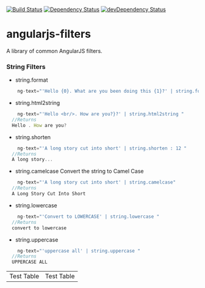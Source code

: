 [![Build Status](https://travis-ci.org/sumitchawla/angularjs-filters.svg?branch=master)](https://travis-ci.org/sumitchawla/angularjs-filters) [![Dependency Status](https://david-dm.org/sumitchawla/angularjs-filters.png)](https://david-dm.org/sumitchawla/angularjs-filters) [![devDependency Status](https://david-dm.org/sumitchawla/angularjs-filters/dev-status.png)](https://david-dm.org/sumitchawla/angularjs-filters#info=devDependencies)

angularjs-filters
=================

A library of common AngularJS filters.


### String Filters

 * string.format

```js
    ng-text="'Hello {0}. What are you been doing this {1}?' | string.format : 'Sam' : 'evening' " 
```
 * string.html2string
 
```js
    ng-text="'Hello <br/>. How are you?}?' | string.html2string " 
  //Returns
  Hello . How are you?
```
 * string.shorten
 
```js
    ng-text="'A long story cut into short' | string.shorten : 12 " 
  //Returns
  A long story...
```

 * string.camelcase 
    Convert the string to Camel Case
```js
    ng-text="'A long story cut into short' | string.camelcase" 
  //Returns
  A Long Story Cut Into Short
```

 * string.lowercase
 
```js
    ng-text="'Convert to LOWERCASE' | string.lowercase " 
  //Returns
  convert to lowercase
```

 * string.uppercase
 
```js
    ng-text="'uppercase all' | string.uppercase " 
  //Returns
  UPPERCASE ALL
```

<table>
  <tr>
   <td> Test Table</td>
   <td> Test Table</td>
  </tr>
</table>

